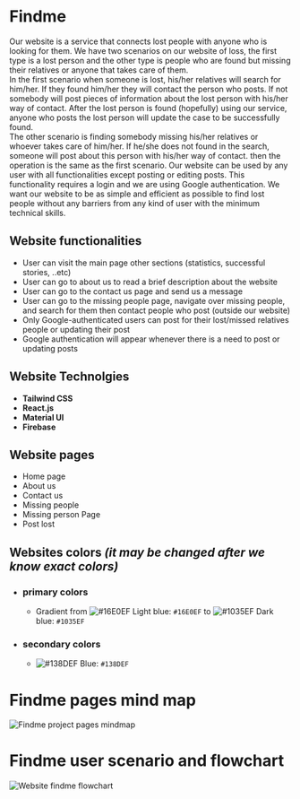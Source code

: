 # Findme
Our website is a service that connects lost people with anyone who is looking for them. We have two scenarios on our website of loss, the first type is a lost person and the other type is people who are found but missing their relatives or anyone that takes care of them.\
In the first scenario when someone is lost, his/her relatives will search for him/her. If they found him/her they will contact the person who posts. If not somebody will post pieces of information about the lost person with his/her way of contact. After the lost person is found (hopefully) using our service, anyone who posts the lost person will update the case to be successfully found.\
The other scenario is finding somebody missing his/her relatives or whoever takes care of him/her. If he/she does not found in the search, someone will post about this person with his/her way of contact. then the operation is the same as the first scenario.
Our website can be used by any user with all functionalities except posting or editing posts. This functionality requires a login and we are using Google authentication. We want our website to be as simple and efficient as possible to find lost people without any barriers from any kind of user with the minimum technical skills.

## Website functionalities
* User can visit the main page other sections (statistics, successful stories, ..etc)
* User can go to about us to read a brief description about the website
* User can go to the contact us page and send us a message
* User can go to the missing people page, navigate over missing people, and search for them then contact people who post (outside our website)
* Only Google-authenticated users can post for their lost/missed relatives people or updating their post
* Google authentication will appear whenever there is a need to post or updating posts

## Website Technolgies
* **Tailwind CSS**
* **React.js** 
* **Material UI**
* **Firebase**

## Website pages
* Home page
* About us
* Contact us
* Missing people
* Missing person Page
* Post lost

## Websites colors _(it may be changed after we know exact colors)_
* ### primary colors
    * Gradient from ![#16E0EF](https://via.placeholder.com/15/16E0EF?text=+) Light blue: `#16E0EF` to ![#1035EF](https://via.placeholder.com/15/1035EF?text=+) Dark blue: `#1035EF`
* ### secondary colors
    * ![#138DEF](https://via.placeholder.com/15/138DEF?text=+) Blue: `#138DEF`

# Findme pages mind map
![Findme project pages mindmap](https://github.com/maqalaqil/capstone-project-findme/blob/MindMap/MindMap/FindmeV2.png)

# Findme user scenario and flowchart
![Website findme flowchart](https://github.com/maqalaqil/capstone-project-findme/blob/MindMap/MindMap/flowchart/FindmeProject.png)
